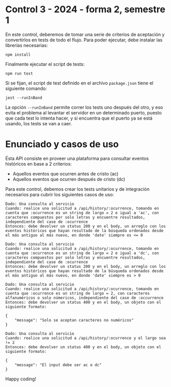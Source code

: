 # Control 3 - 2024 - forma 2, semestre 1

En este control, deberemos de tomar una serie de criterios de aceptación y convertirlos en tests de todo el flujo.
Para poder ejecutar, debe instalar las librerías necesarias:

```
npm install
```

Finalmente ejecutar el script de tests:

```
npm run test
```

Si se fijan, el script de test definido en el archivo `package.json` tiene el siguiente comando:

```
jest --runInBand
```

La opción `--runInBand` permite correr los tests uno después del otro, y eso evita el problema al levantar
el servidor en un determinado puerto, puesto que cada test lo intenta hacer, y si encuentra que el
puerto ya se está usando, los tests se van a caer.

# Enunciado y casos de uso

Ésta API consiste en proveer una plataforma para consultar eventos históricos en base a 2 criterios:

- Aquellos eventos que ocurren antes de cristo (ac)
- Aquellos eventos que ocurren después de cristo (dc)

Para este control, debemos crear los tests unitarios y de integración necesarios para cubrir los
siguientes casos de uso:

```
Dado: Una consulta al servicio
Cuando: realice una solicitud a /api/history/:ocurrence, tomando en cuenta que :ocurrence es un string de largo = 2 e igual a 'ac', con caracteres compuestos por solo letras y encuentre resultados, independiente del case de :ocurrence
Entonces: debe devolver un status 200 y en el body, un arreglo con los eventos históricos que hayan resultado de la búsqueda ordenados desde el más antiguo al más nuevo, en donde 'date' siempre es <= 0
```

```
Dado: Una consulta al servicio
Cuando: realice una solicitud a /api/history/:ocurrence, tomando en cuenta que :ocurrence es un string de largo = 2 e igual a 'dc', con caracteres compuestos por solo letras y encuentre resultados, independiente del case de :ocurrence
Entonces: debe devolver un status 200 y en el body, un arreglo con los eventos históricos que hayan resultado de la búsqueda ordenados desde el más antiguo al más nuevo, en donde 'date' siempre es > 0
```

```
Dado: Una consulta al servicio
Cuando: realice una solicitud a /api/history/:ocurrence, tomando en cuenta que :ocurrence es un string de largo = 2, con caracteres alfanuméricos o solo númericos, independiente del case de :occurrence
Entonces: debe devolver un status 400 y en el body, un objeto con el siguiente formato:

{
    "message": "Solo se aceptan caracteres no numéricos"
}
```

```
Dado: Una consulta al servicio
Cuando: realice una solicitud a /api/history/:ocurrence y el largo sea != 2
Entonces: debe devolver un status 400 y en el body, un objeto con el siguiente formato:

{
    "message": "El input debe ser ac o dc"
}
```

Happy coding!
